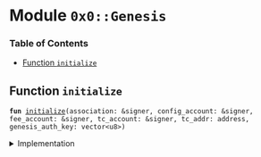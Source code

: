 
<a name="0x0_Genesis"></a>

# Module `0x0::Genesis`

### Table of Contents

-  [Function `initialize`](#0x0_Genesis_initialize)



<a name="0x0_Genesis_initialize"></a>

## Function `initialize`



<pre><code><b>fun</b> <a href="#0x0_Genesis_initialize">initialize</a>(association: &signer, config_account: &signer, fee_account: &signer, tc_account: &signer, tc_addr: address, genesis_auth_key: vector&lt;u8&gt;)
</code></pre>



<details>
<summary>Implementation</summary>


<pre><code><b>fun</b> <a href="#0x0_Genesis_initialize">initialize</a>(
    association: &signer,
    config_account: &signer,
    fee_account: &signer,
    tc_account: &signer,
    tc_addr: address,
    genesis_auth_key: vector&lt;u8&gt;,
) {
    <b>let</b> dummy_auth_key_prefix = x"00000000000000000000000000000000";

    // <a href="Association.md#0x0_Association">Association</a> root setup
    <a href="Association.md#0x0_Association_initialize">Association::initialize</a>(association);
    <a href="Association.md#0x0_Association_grant_privilege">Association::grant_privilege</a>&lt;<a href="Libra.md#0x0_Libra_AddCurrency">Libra::AddCurrency</a>&gt;(association, association);

    // On-chain config setup
    <a href="Event.md#0x0_Event_publish_generator">Event::publish_generator</a>(config_account);
    <a href="LibraConfig.md#0x0_LibraConfig_initialize">LibraConfig::initialize</a>(config_account, association);

    // Currency setup
    <a href="Libra.md#0x0_Libra_initialize">Libra::initialize</a>(config_account);

    // Set that this is testnet
    <a href="Testnet.md#0x0_Testnet_initialize">Testnet::initialize</a>(association);

    // <a href="Event.md#0x0_Event">Event</a> and currency setup
    <a href="Event.md#0x0_Event_publish_generator">Event::publish_generator</a>(association);
    <b>let</b> (coin1_mint_cap, coin1_burn_cap) = <a href="Coin1.md#0x0_Coin1_initialize">Coin1::initialize</a>(association);
    <b>let</b> (coin2_mint_cap, coin2_burn_cap) = <a href="Coin2.md#0x0_Coin2_initialize">Coin2::initialize</a>(association);
    <a href="LBR.md#0x0_LBR_initialize">LBR::initialize</a>(association);

    <a href="LibraAccount.md#0x0_LibraAccount_initialize">LibraAccount::initialize</a>(association);
    <a href="Unhosted.md#0x0_Unhosted_publish_global_limits_definition">Unhosted::publish_global_limits_definition</a>(association);
    <a href="LibraAccount.md#0x0_LibraAccount_create_genesis_account">LibraAccount::create_genesis_account</a>&lt;<a href="LBR.md#0x0_LBR_T">LBR::T</a>&gt;(
        <a href="Signer.md#0x0_Signer_address_of">Signer::address_of</a>(association),
        <b>copy</b> dummy_auth_key_prefix,
    );
    <a href="Libra.md#0x0_Libra_grant_mint_capability_to_association">Libra::grant_mint_capability_to_association</a>&lt;<a href="Coin1.md#0x0_Coin1_T">Coin1::T</a>&gt;(association);
    <a href="Libra.md#0x0_Libra_grant_mint_capability_to_association">Libra::grant_mint_capability_to_association</a>&lt;<a href="Coin2.md#0x0_Coin2_T">Coin2::T</a>&gt;(association);

    // Register transaction fee accounts
    <a href="LibraAccount.md#0x0_LibraAccount_create_testnet_account">LibraAccount::create_testnet_account</a>&lt;<a href="LBR.md#0x0_LBR_T">LBR::T</a>&gt;(0xFEE, <b>copy</b> dummy_auth_key_prefix);
    <a href="TransactionFee.md#0x0_TransactionFee_add_txn_fee_currency">TransactionFee::add_txn_fee_currency</a>(fee_account, &coin1_burn_cap);
    <a href="TransactionFee.md#0x0_TransactionFee_add_txn_fee_currency">TransactionFee::add_txn_fee_currency</a>(fee_account, &coin2_burn_cap);
    <a href="TransactionFee.md#0x0_TransactionFee_initialize">TransactionFee::initialize</a>(tc_account, fee_account);

    // Create the treasury compliance account
    <a href="LibraAccount.md#0x0_LibraAccount_create_treasury_compliance_account">LibraAccount::create_treasury_compliance_account</a>&lt;<a href="LBR.md#0x0_LBR_T">LBR::T</a>&gt;(
        association,
        tc_addr,
        <b>copy</b> dummy_auth_key_prefix,
        coin1_mint_cap,
        coin1_burn_cap,
        coin2_mint_cap,
        coin2_burn_cap,
    );

    // Create the config account
    <a href="LibraAccount.md#0x0_LibraAccount_create_genesis_account">LibraAccount::create_genesis_account</a>&lt;<a href="LBR.md#0x0_LBR_T">LBR::T</a>&gt;(
        <a href="LibraConfig.md#0x0_LibraConfig_default_config_address">LibraConfig::default_config_address</a>(),
        dummy_auth_key_prefix
    );

    <a href="LibraTransactionTimeout.md#0x0_LibraTransactionTimeout_initialize">LibraTransactionTimeout::initialize</a>(association);
    <a href="LibraSystem.md#0x0_LibraSystem_initialize_validator_set">LibraSystem::initialize_validator_set</a>(config_account);
    <a href="LibraVersion.md#0x0_LibraVersion_initialize">LibraVersion::initialize</a>(config_account);

    <a href="LibraBlock.md#0x0_LibraBlock_initialize_block_metadata">LibraBlock::initialize_block_metadata</a>(association);
    <a href="LibraWriteSetManager.md#0x0_LibraWriteSetManager_initialize">LibraWriteSetManager::initialize</a>(association);
    <a href="LibraTimestamp.md#0x0_LibraTimestamp_initialize">LibraTimestamp::initialize</a>(association);
    <a href="LibraAccount.md#0x0_LibraAccount_rotate_authentication_key">LibraAccount::rotate_authentication_key</a>(association, <b>copy</b> genesis_auth_key);
    <a href="LibraAccount.md#0x0_LibraAccount_rotate_authentication_key">LibraAccount::rotate_authentication_key</a>(config_account, <b>copy</b> genesis_auth_key);
    <a href="LibraAccount.md#0x0_LibraAccount_rotate_authentication_key">LibraAccount::rotate_authentication_key</a>(fee_account, <b>copy</b> genesis_auth_key);
    <a href="LibraAccount.md#0x0_LibraAccount_rotate_authentication_key">LibraAccount::rotate_authentication_key</a>(tc_account, genesis_auth_key);
}
</code></pre>



</details>
